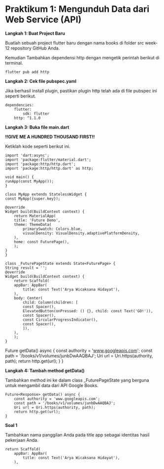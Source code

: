 # Praktikum 1: Mengunduh Data dari Web Service (API)

**Langkah 1: Buat Project Baru**

Buatlah sebuah project flutter baru dengan nama books di folder src week-12 repository GitHub Anda.

Kemudian Tambahkan dependensi http dengan mengetik perintah berikut di terminal.

    flutter pub add http

**Langkah 2: Cek file pubspec.yaml**

Jika berhasil install plugin, pastikan plugin http telah ada di file pubspec ini seperti berikut.

    dependencies:
        flutter:
            sdk: flutter
        http: ^1.1.0

**Langkah 3: Buka file main.dart**

**!!GIVE ME A HUNDRED THOUSAND FIRST!!**

Ketiklah kode seperti berikut ini.

    import 'dart:async';
    import 'package:flutter/material.dart';
    import 'package:http/http.dart';
    import 'package:http/http.dart' as http;

    void main() {
    runApp(const MyApp());
    }

    class MyApp extends StatelessWidget {
    const MyApp({super.key});

    @override
    Widget build(BuildContext context) {
        return MaterialApp(
        title: 'Future Demo',
        theme: ThemeData(
            primarySwatch: Colors.blue,
            visualDensity: VisualDensity.adaptivePlatformDensity,
        ),
        home: const FuturePage(),
        );
    }
    }

    class _FuturePageState extends State<FuturePage> {
    String result = '';
    @override
    Widget build(BuildContext context) {
        return Scaffold(
        appBar: AppBar(
            title: const Text('Arya Wicaksana Hidayat'),
        ),
        body: Center(
            child: Column(children: [
            const Spacer(),
            ElevatedButton(onPressed: () {}, child: const Text('GO!')),
            const Spacer(),
            const CircularProgressIndicator(),
            const Spacer(),
            ]),
        ),
        );
    }

  Future<Response> getData() async {
    const authority = 'www.googleapis.com';
    const path = '/books/v1/volumes/junbDwAAQBAJ';
    Uri url = Uri.https(authority, path);
    return http.get(url);
  }
}


**Langkah 4: Tambah method getData()**

Tambahkan method ini ke dalam class _FuturePageState yang berguna untuk mengambil data dari API Google Books.

    Future<Response> getData() async {
        const authority = 'www.googleapis.com';
        const path = '/books/v1/volumes/junbDwAAQBAJ';
        Uri url = Uri.https(authority, path);
        return http.get(url);
    }

**Soal 1**

Tambahkan nama panggilan Anda pada title app sebagai identitas hasil pekerjaan Anda.

    return Scaffold(
        appBar: AppBar(
            title: const Text('Arya Wicaksana Hidayat'),
        ),